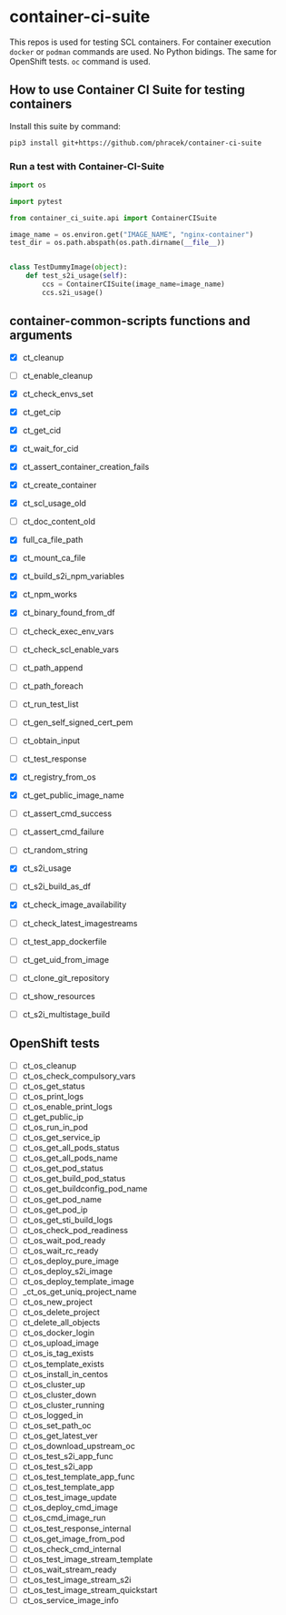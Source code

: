 # container-ci-suite
This repos is used for testing SCL containers. For container execution `docker` or `podman` commands are used.
No Python bidings. The same for OpenShift tests. `oc` command is used.

##  How to use Container CI Suite for testing containers

Install this suite by command:

```bash
pip3 install git+https://github.com/phracek/container-ci-suite
```

### Run a test with Container-CI-Suite

```python
import os

import pytest

from container_ci_suite.api import ContainerCISuite

image_name = os.environ.get("IMAGE_NAME", "nginx-container")
test_dir = os.path.abspath(os.path.dirname(__file__))


class TestDummyImage(object):
    def test_s2i_usage(self):
        ccs = ContainerCISuite(image_name=image_name)
        ccs.s2i_usage()

```

## container-common-scripts functions and arguments

* [x] ct_cleanup
* [ ] ct_enable_cleanup
* [x] ct_check_envs_set
* [x] ct_get_cip
* [x] ct_get_cid
* [x] ct_wait_for_cid
* [x] ct_assert_container_creation_fails
* [x] ct_create_container
* [x] ct_scl_usage_old
* [ ] ct_doc_content_old
* [x] full_ca_file_path
* [x] ct_mount_ca_file
* [x] ct_build_s2i_npm_variables
* [x] ct_npm_works
* [x] ct_binary_found_from_df
* [ ] ct_check_exec_env_vars
* [ ] ct_check_scl_enable_vars
* [ ] ct_path_append
* [ ] ct_path_foreach
* [ ] ct_run_test_list
* [ ] ct_gen_self_signed_cert_pem
* [ ] ct_obtain_input
* [ ] ct_test_response
* [x] ct_registry_from_os
* [x] ct_get_public_image_name
* [ ] ct_assert_cmd_success
* [ ] ct_assert_cmd_failure
* [ ] ct_random_string
* [x] ct_s2i_usage
* [ ] ct_s2i_build_as_df
* [x] ct_check_image_availability
* [ ] ct_check_latest_imagestreams
* [ ] ct_test_app_dockerfile
* [ ] ct_get_uid_from_image
* [ ] ct_clone_git_repository
* [ ] ct_show_resources
* [ ] ct_s2i_multistage_build


## OpenShift tests

* [ ] ct_os_cleanup
* [ ] ct_os_check_compulsory_vars
* [ ] ct_os_get_status
* [ ] ct_os_print_logs
* [ ] ct_os_enable_print_logs
* [ ] ct_get_public_ip
* [ ] ct_os_run_in_pod
* [ ] ct_os_get_service_ip
* [ ] ct_os_get_all_pods_status
* [ ] ct_os_get_all_pods_name
* [ ] ct_os_get_pod_status
* [ ] ct_os_get_build_pod_status
* [ ] ct_os_get_buildconfig_pod_name
* [ ] ct_os_get_pod_name
* [ ] ct_os_get_pod_ip
* [ ] ct_os_get_sti_build_logs
* [ ] ct_os_check_pod_readiness
* [ ] ct_os_wait_pod_ready
* [ ] ct_os_wait_rc_ready
* [ ] ct_os_deploy_pure_image
* [ ] ct_os_deploy_s2i_image
* [ ] ct_os_deploy_template_image
* [ ] _ct_os_get_uniq_project_name
* [ ] ct_os_new_project
* [ ] ct_os_delete_project
* [ ] ct_delete_all_objects
* [ ] ct_os_docker_login
* [ ] ct_os_upload_image
* [ ] ct_os_is_tag_exists
* [ ] ct_os_template_exists
* [ ] ct_os_install_in_centos
* [ ] ct_os_cluster_up
* [ ] ct_os_cluster_down
* [ ] ct_os_cluster_running
* [ ] ct_os_logged_in
* [ ] ct_os_set_path_oc
* [ ] ct_os_get_latest_ver
* [ ] ct_os_download_upstream_oc
* [ ] ct_os_test_s2i_app_func
* [ ] ct_os_test_s2i_app
* [ ] ct_os_test_template_app_func
* [ ] ct_os_test_template_app
* [ ] ct_os_test_image_update
* [ ] ct_os_deploy_cmd_image
* [ ] ct_os_cmd_image_run
* [ ] ct_os_test_response_internal
* [ ] ct_os_get_image_from_pod
* [ ] ct_os_check_cmd_internal
* [ ] ct_os_test_image_stream_template
* [ ] ct_os_wait_stream_ready
* [ ] ct_os_test_image_stream_s2i
* [ ] ct_os_test_image_stream_quickstart
* [ ] ct_os_service_image_info
